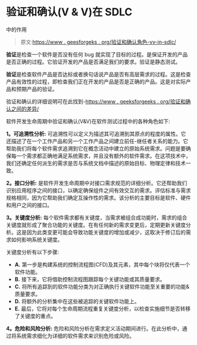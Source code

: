 # 验证和确认(V & V)在 SDLC

中的作用

> 原文:[https://www . geesforgeks . org/验证和确认角色-vv-in-sdlc/](https://www.geeksforgeeks.org/role-of-verification-and-validation-vv-in-sdlc/)

**验证**是检查一个软件是否没有任何 bug 就实现了目标的过程。是保证开发的产品是否正确的过程。它验证开发的产品是否满足我们的要求。验证是静态测试。

**验证**是检查软件产品是否达标或者换句话说产品是否有高层需求的过程。这是检查产品有效性的过程，即检查我们正在开发的产品是否是正确的产品。这是对实际产品和预期产品的验证。

验证和确认的详细说明可在此找到-[https://www . geeksforgeeks . org/验证和确认之间的差异/](https://www.geeksforgeeks.org/differences-between-verification-and-validation/)

软件开发生命周期中验证和确认(V&V)在软件测试过程中的各种角色如下:

**1。可追溯性分析:**
可追溯性可以定义为描述其可追溯到其原点的程度的属性。它还描述了在一个工作产品和另一个工作产品之间建立前任-继任者关系的能力。它帮助我们将每个软件需求追溯到它在概念活动中建立的原始系统需求。问题是要确保每一个需求都正确地满足系统需求，并且没有额外的软件需求。在这项技术中，我们还确定任何派生的需求是否与系统文档中描述的原始目标、物理定律和技术一致。

**2。接口分析:**
是软件开发生命周期中对接口需求规范的详细分析。它还帮助我们识别应用程序之间的接口，以确定确保组件之间有效交互的需求。评估标准与需求规格相同，因为它帮助我们确定互操作性的需求。该分析的主要目标是软件、硬件和用户之间的接口。

**3。关键度分析:**
每个软件需求都有关键度，当需求被组合成功能时，需求的组合关键度就形成了聚合功能的关键度。在有任何新的需求变更后，定期更新关键度分析。这是因为此类变更可能会导致功能关键度的增加或减少，这取决于修订后的需求如何影响系统关键度。

关键度分析有以下步骤:

*   **A.** 第一步是构建系统的控制流程图(CFD)及其元素，其中每个块将仅代表一个软件功能。
*   **B.** 接下来，它将借助控制流程图跟踪每个关键功能或其质量要求。
*   **C.** 将所有追踪到的软件功能分类为对正确执行关键软件功能至关重要的功能&质量要求。
*   **D.** 将额外的分析集中在这些被追踪的关键软件功能上。
*   **E.** 最后，它将对每个生命周期流程重复关键度分析，以检查实施细节是否转移了关键度的重点。

**4。危险和风险分析:**
危险和风险分析在需求定义活动期间进行。在此分析中，通过将系统需求细化为详细的软件需求来识别危险或风险。
